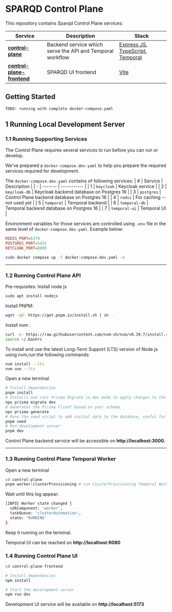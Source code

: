 # SPARQD Control Plane

This repository contains Sparqd Control Plane services:

| Service | Description | Stack |
| ------- | ----------- | ----- |
| [**control-plane**](./control-plane/) | Backend service which serve the API and Temporal workflow | [Express JS](https://expressjs.com/), [TypeScript](https://www.typescriptlang.org/), [Temporal](https://docs.temporal.io/) |
| [**control-plane-frontend**](./control-plane-frontend/) | SPARQD UI frontend | [Vite](https://vite.dev/) |

## Getting Started
`TODO: running with complete docker-compose.yaml`

## 1 Running Local Development Server

### 1.1 Running Supporting Services

The Control Plane requires several services to run before you can run or develop.

We've prepared a `docker-compose.dev.yaml` to help you prepare the required services required for development.

The `docker-compose.dev.yaml` contains of following services:
| # | Service | Description |
| - | ------- | ----------- |
| 1 | `keycloak` | Keycloak service |
| 2 | `keycloak-db` | Keycloak backend database on Postgres 16 |
| 3 | `postgres` | Control Plane backend database on Postgres 16 |
| 4 | `redis` | For caching -- not used yet |
| 5 | `temporal` | Temporal backend |
| 6 | `temporal-db` | Temporal backend database on Postgres 16 |
| 7 | `temporal-ui` | Temporal UI |

Environment variables for those services are controlled using `.env` file in the same level of `docker-compose.dev.yaml`. Example below:
```ini
REDIS_PORT=6379
POSTGRES_PORT=5432
KEYCLOAK_PORT=8080
```

```bash
sudo docker compose up -f docker-compose.dev.yaml -d
```

---

### 1.2 Running Control Plane API
Pre-requisites:
Install node js 
```bash
sudo apt install nodejs
```
Install PNPM:
```bash
wget -qO- https://get.pnpm.io/install.sh | sh -
```
Install nvm :
```bash
curl -o- https://raw.githubusercontent.com/nvm-sh/nvm/v0.39.7/install.sh | bash
source ~/.bashrc
```
To install and use the latest Long-Term Support (LTS) version of Node.js using nvm,run the following commands:
```bash
nvm install --lts
nvm use --lts
```

Open a new terminal

```bash
# Install dependencies
pnpm install
# Installs and runs Prisma Migrate in dev mode to apply changes to the database, create a migration file if needed, and generate the Prisma client.
npx prisma migrate dev
# Generates the Prisma Client based on your schema.
npx prisma generate
# Runs the seed script to add initial data to the database, useful for local testing or resetting the DB
pnpm seed
# Run development server
pnpm dev
```

Control Plane backend service will be accessible on **http://localhost:3000.**

---

### 1.3 Running Control Plane Temporal Worker
Open a new terminal

```bash
cd control-plane
pnpm worker:clusterProvisioning # run clusterProvisioning Temporal Worker
```

Wait until this log appear:
```bash
[INFO] Worker state changed {
  sdkComponent: 'worker',
  taskQueue: 'clusterAutomation',
  state: 'RUNNING'
}
```

Keep it running on the terminal.

Temporal UI can be reached on **http://localhost:9080**

### 1.4 Running Control Plane UI

```bash
cd control-plane-frontend

# Install dependencies
npm install

# Start the development server
npm run dev
```

Development UI service will be available on **http://localhost:5173**
